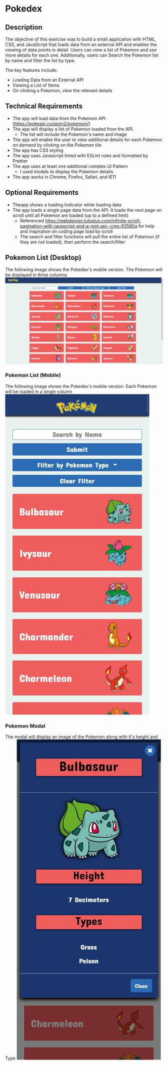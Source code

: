 # Pokedex

## Description

The objective of this exercise was to build a small application with HTML, CSS, and JavaScript that loads data from an external API and enables the viewing of data points in detail. Users can view a list of Pokemon and see more details for each one. Additionally, users can Search the  Pokemon list by name and filter the list by type. 

The key features include:
- Loading Data from an External API
- Viewing a List of Items
- On clicking a Pokemon, view the relevant details

## Technical Requirements
- The app will load data from the Pokemon API (https://pokeapi.co/api/v2/pokemon/)
- The app will display a list of Pokemon loaded from the API.
  - The list will include the Pokemon's name and image
- The app will enable the user to view additional details for each Pokemon on demand by clicking on the Pokemon tile
-  The app has CSS styling
-  The app uses Javascript linted with ESLint rules and formatted by Prettier
-  The app uses at least one additional complex UI Pattern
   - I used modals to display the Pokemon details
- The app works in Chrome, Firefox, Safari, and IE11

## Optional Requirements
- Theapp shows a loading Indicator while loading data
- The app loads a single page data from the API. It loads the next page on scroll until all Pokemon are loaded (up to a defined limit)
  - Referenced https://webdesign.tutsplus.com/infinite-scroll-pagination-with-javascript-and-a-rest-api--cms-93560a for help and inspiration on coding page load by scroll
  - The search and filter functions will pull the entire list of Pokemon (if they are not loaded), then perform the search/filter

## Pokemon List (Desktop)
The following image shows the Pokedex's mobile version. The Pokemon will be displayed in three columns
![Pokemon Modal - Desktop Version](readme-images/pokemon-list--desktop.png)

### Pokemon List (Mobile)
The following image shows the Pokedex's mobile version. Each Pokemon will be loaded in a single column
![Pokemon Modal - Mobile Version](readme-images/pokemon-list--mobile.png)

### Pokemon Modal
The modal will display an image of the Pokemon along with it's height and Type
![Pokemon List](readme-images/pokemon-details-modal.png)

